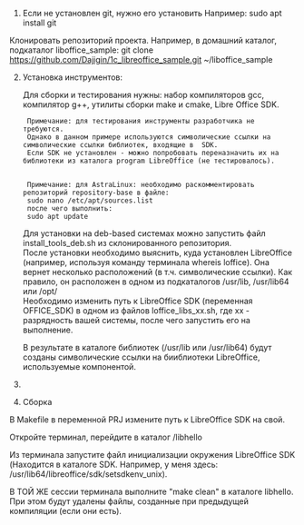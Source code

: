 1. Если не установлен git, нужно его установить
Например: sudo apt install git

Клонировать репозиторий проекта. Например, в домашний каталог, подкаталог liboffice_sample:
git clone https://github.com/Dajigin/1c_libreoffice_sample.git ~/liboffice_sample

2. Установка инструментов:

	Для сборки и тестирования нужны: набор компиляторов gcc, компилятор g++, утилиты сборки make и cmake, Libre Office SDK.

		Примечание: для тестирования инструменты разработчика не требуются. 
		Однако в данном примере используются символические ссылки на символические ссылки библиотек, входящие в  SDK.
		Если SDK не установлен - можно попробовать переназначить их на библиотеки из каталога program LibreOffice (не тестировалось).
	    

		Примечание: для AstraLinux: необходимо раскомментировать репозиторий repository-base в файле:
		sudo nano /etc/apt/sources.list
		после чего выполнить:
		sudo apt update

	Для установки на deb-based системах  можно запустить файл install_tools_deb.sh из склонированного репозитория.		
	После установки необходимо выяснить, куда установлен LibreOffice (например, используя команду терминала whereis loffice).
	Она вернет несколько расположений (в т.ч. символические ссылки). Как правило, он расположен в одном из подкаталогов /usr/lib, /usr/lib64 или /opt/	
	Необходимо изменить путь к LibreOffice SDK (переменная OFFICE_SDK) в одном из файлов loffice_libs_xx.sh, где xx - разрядность вашей системы, после чего запустить его на выполнение.
	
	В результате в каталоге библиотек (/usr/lib или /usr/lib64) будут созданы символические ссылки на бииблиотеки LibreOffice, используемые компонентой.




3. 
3. Сборка

В Makefile в переменной PRJ измените путь к LibreOffice SDK на свой.

Откройте терминал, перейдите в каталог /libhello

Из терминала запустите файл инициализации окружения LibreOffice SDK (Находится в каталоге SDK. Например, у меня здесь: /usr/lib64/libreoffice/sdk/setsdkenv_unix).

В ТОЙ ЖЕ сессии терминала выполните "make clean" в каталоге libhello. При этом будут удалены файлы, созданные при предыдущей компиляции (если они есть).

